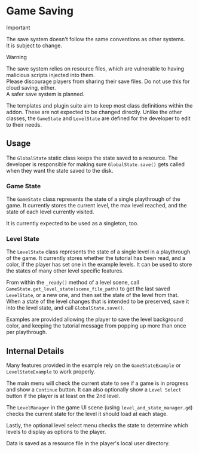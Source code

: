 # Game Saving

> [!IMPORTANT]  
> The save system doesn't follow the same conventions as other systems.  
> It is subject to change.  

> [!WARNING]  
> The save system relies on resource files, which are vulnerable to having malicious scripts injected into them.  
> Please discourage players from sharing their save files. Do not use this for cloud saving, either.  
> A safer save system is planned.  


The templates and plugin suite aim to keep most class definitions within the addon. These are not expected to be changed directly. Unlike the other classes, the `GameState` and `LevelState` are defined for the developer to edit to their needs.

## Usage

The `GlobalState` static class keeps the state saved to a resource. The developer is responsible for making sure `GlobalState.save()` gets called when they want the state saved to the disk.  

### Game State

The `GameState` class represents the state of a single playthrough of the game. It currently stores the current level, the max level reached, and the state of each level currently visited.

It is currently expected to be used as a singleton, too.


### Level State

The `LevelState` class represents the state of a single level in a playthrough of the game. It currently stores whether the tutorial has been read, and a color, if the player has set one in the example levels.  It can be used to store the states of many other level specific features.

From within the `_ready()` method of a level scene, call `GameState.get_level_state(scene_file_path)` to get the last saved `LevelState`, or a new one, and then set the state of the level from that. When a state of the level changes that is intended to be preserved, save it into the level state, and call `GlobalState.save()`.

Examples are provided allowing the player to save the level background color, and keeping the tutorial message from popping up more than once per playthrough.

## Internal Details

Many features provided in the example rely on the `GameStateExample` or `LevelStateExample` to work properly.

The main menu will check the current state to see if a game is in progress and show a `Continue` button. It can also optionally show a `Level Select` button if the player is at least on the 2nd level.

The `LevelManager` in the game UI scene (using `level_and_state_manager.gd`) checks the current state for the level it should load at each stage.

Lastly, the optional level select menu checks the state to determine which levels to display as options to the player.

Data is saved as a resource file in the player's local user directory.
